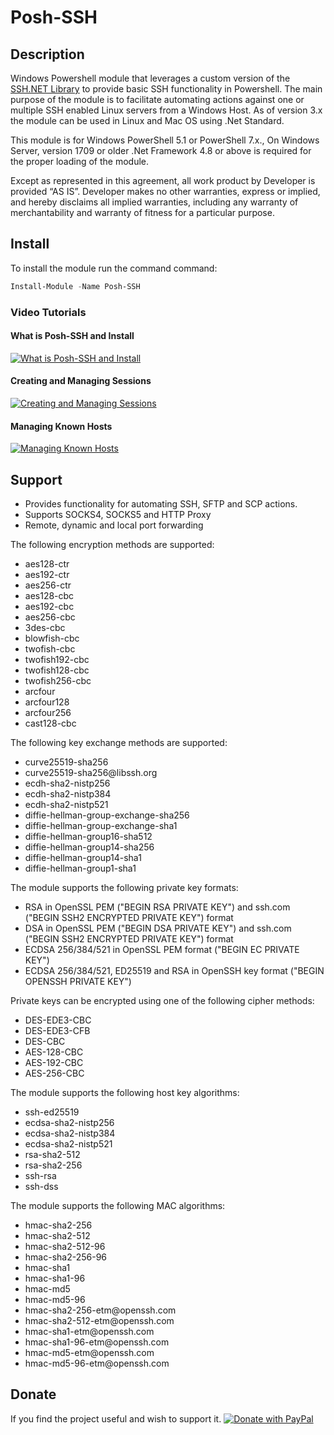 # Posh-SSH

## Description

Windows Powershell module that leverages a custom version of the [SSH.NET Library](https://github.com/sshnet/SSH.NET) to provide basic SSH functionality in Powershell.
The main purpose of the module is to facilitate automating actions against one or multiple SSH enabled Linux servers from a Windows Host. As of version 3.x the module can be used in Linux and Mac OS using .Net Standard.

This module is for Windows PowerShell 5.1 or PowerShell 7.x., On Windows Server, version 1709 or older .Net Framework 4.8 or above is required for the proper loading of the module. 

Except as represented in this agreement, all work product by Developer is provided ​“AS IS”. Developer makes no other warranties, express or implied, and hereby disclaims all implied warranties, including any warranty of merchantability and warranty of fitness for a particular purpose.

## Install

To install the module run the command command:

``` PowerShell
Install-Module -Name Posh-SSH
```
### Video Tutorials

#### What is Posh-SSH and Install
[![What is Posh-SSH and Install](https://i.ytimg.com/vi/83g6Yy6eTbo/hqdefault.jpg)](https://youtu.be/83g6Yy6eTbo?si=0s6Mx5GRzIt14BQI)

#### Creating and Managing Sessions
[![Creating and Managing Sessions](https://i.ytimg.com/vi/fNJgQT8wCOs/hqdefault.jpg)](https://youtu.be/fNJgQT8wCOs?si=uD5Vdpgs_oE843EO)
 
#### Managing Known Hosts
[![Managing Known Hosts](https://i.ytimg.com/vi/WyGPO1GPJQ4/hqdefault.jpg)](https://youtu.be/WyGPO1GPJQ4?si=DozUZlmUx1ghd1L4)

## Support

* Provides functionality for automating SSH, SFTP and SCP actions.
* Supports SOCKS4, SOCKS5 and HTTP Proxy
* Remote, dynamic and local port forwarding

The following encryption methods are supported:
* aes128-ctr
* aes192-ctr
* aes256-ctr
* aes128-cbc
* aes192-cbc
* aes256-cbc
* 3des-cbc
* blowfish-cbc
* twofish-cbc
* twofish192-cbc
* twofish128-cbc
* twofish256-cbc
* arcfour
* arcfour128
* arcfour256
* cast128-cbc


The following key exchange methods are supported:
* curve25519-sha256
* curve25519-sha256<span></span>@libssh.org
* ecdh-sha2-nistp256
* ecdh-sha2-nistp384
* ecdh-sha2-nistp521
* diffie-hellman-group-exchange-sha256
* diffie-hellman-group-exchange-sha1
* diffie-hellman-group16-sha512
* diffie-hellman-group14-sha256
* diffie-hellman-group14-sha1
* diffie-hellman-group1-sha1


The module supports the following private key formats:
* RSA in OpenSSL PEM ("BEGIN RSA PRIVATE KEY") and ssh.com ("BEGIN SSH2 ENCRYPTED PRIVATE KEY") format
* DSA in OpenSSL PEM ("BEGIN DSA PRIVATE KEY") and ssh.com ("BEGIN SSH2 ENCRYPTED PRIVATE KEY") format
* ECDSA 256/384/521 in OpenSSL PEM format ("BEGIN EC PRIVATE KEY")
* ECDSA 256/384/521, ED25519 and RSA in OpenSSH key format ("BEGIN OPENSSH PRIVATE KEY")

Private keys can be encrypted using one of the following cipher methods:
* DES-EDE3-CBC
* DES-EDE3-CFB
* DES-CBC
* AES-128-CBC
* AES-192-CBC
* AES-256-CBC

The module supports the following host key algorithms:
* ssh-ed25519
* ecdsa-sha2-nistp256
* ecdsa-sha2-nistp384
* ecdsa-sha2-nistp521
* rsa-sha2-512
* rsa-sha2-256
* ssh-rsa
* ssh-dss

The module supports the following MAC algorithms:
* hmac-sha2-256
* hmac-sha2-512
* hmac-sha2-512-96
* hmac-sha2-256-96
* hmac-sha1
* hmac-sha1-96
* hmac-md5
* hmac-md5-96
* hmac-sha2-256-etm<span></span>@openssh.com
* hmac-sha2-512-etm<span></span>@openssh.com
* hmac-sha1-etm<span></span>@openssh.com
* hmac-sha1-96-etm<span></span>@openssh.com
* hmac-md5-etm<span></span>@openssh.com
* hmac-md5-96-etm<span></span>@openssh.com

## Donate

If you find the project useful and wish to support it.
<a href="https://www.paypal.com/donate/?hosted_button_id=RL9PJH2XTDKSJ">
  <img src="https://www.paypalobjects.com/en_US/i/btn/btn_donateCC_LG.gif" alt="Donate with PayPal" />
</a>
